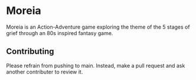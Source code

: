 
# Moreia

Moreia is an Action-Adventure game exploring the theme of the 5 stages of grief through an 80s inspired fantasy game.


## Contributing

Please refrain from pushing to main. Instead, make a pull request and ask another contributer to review it.
